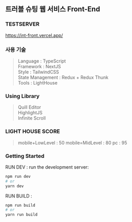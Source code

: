## 트러블 슈팅 웹 서비스 Front-End

### TESTSERVER
https://int-front.vercel.app/

### 사용 기술

> Language : TypeScript <br/>
> Framework : NextJS <br/>
> Style : TailwindCSS <br/>
> State Management : Redux + Redux Thunk <br/>
> Tools : LightHouse

### Using Library

> Quill Editor <br/>
> HighlightJS <br/>
> Infinite Scroll <br/>

### LIGHT HOUSE SCORE

> mobile+LowLevel : 50
> mobile=MidLevel : 80
> pc : 95

### Getting Started

RUN DEV : run the development server:

```bash
npm run dev
# or
yarn dev
```

RUN BUILD :

```bash
npm run build
# or
yarn run build
```

